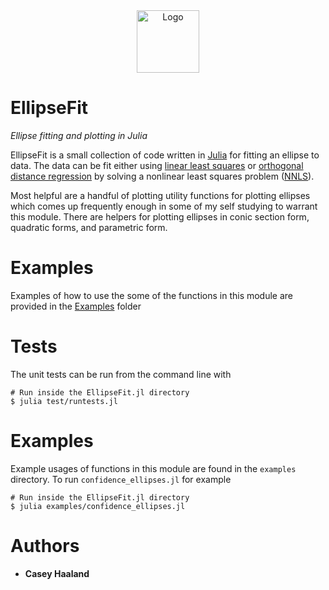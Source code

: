 <a name="logo"/>
<div align="center">
<img src="https://raw.githubusercontent.com/chaaland/EllipseFit.jl/master/img/logo.png" alt="Logo" width="100" height="100"></img>
</a>
</div>

# EllipseFit
*Ellipse fitting and plotting in Julia*

EllipseFit is a small collection of code written in [Julia](http://julialang.org/) for fitting an ellipse to data. The data can be fit either using [linear least squares](https://en.wikipedia.org/wiki/Linear_least_squares) or [orthogonal distance regression](https://en.wikipedia.org/wiki/Total_least_squares) by solving a nonlinear least squares problem ([NNLS](https://en.wikipedia.org/wiki/Non-linear_least_squares)).

Most helpful are a handful of plotting utility functions for plotting ellipses which comes up frequently enough in some of my self studying to warrant this module. There are helpers for plotting ellipses in conic section form, quadratic forms, and parametric form.

# Examples
Examples of how to use the some of the functions in this module are provided in the [Examples](https://github.com/chaaland/EllipseFit.jl/tree/master/examples) folder

# Tests
The unit tests can be run from the command line with

```
# Run inside the EllipseFit.jl directory
$ julia test/runtests.jl
```

# Examples
Example usages of functions in this module are found in the `examples` directory. To run `confidence_ellipses.jl` for example
```
# Run inside the EllipseFit.jl directory
$ julia examples/confidence_ellipses.jl
```

# Authors
 - **Casey Haaland**